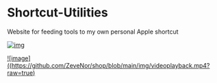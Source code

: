 # Shortcut-Utilities
Website for feeding tools to my own personal Apple shortcut

[![img](https://www.youtube.com/shorts/QnPw_3cZGOo)](https://www.youtube.com/shorts/QnPw_3cZGOo)

[![image]((https://github.com/ZeveNor/shop/blob/main/img/videoplayback.mp4?raw=true)](https://github.com/ZeveNor/shop/blob/main/img/videoplayback.mp4?raw=true)